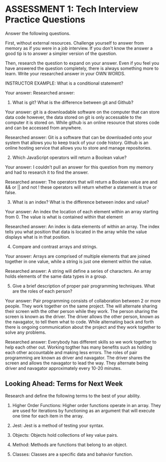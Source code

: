 # ASSESSMENT 1: Tech Interview Practice Questions

Answer the following questions.

First, without external resources. Challenge yourself to answer from memory as if you were in a job interview. If you don't know the answer a good tip is to answer a simpler version of the question.

Then, research the question to expand on your answer. Even if you feel you have answered the question completely, there is always something more to learn. Write your researched answer in your OWN WORDS.

INSTRUCTOR EXAMPLE: What is a conditional statement?

Your answer: 
Researched answer:

1. What is git? What is the difference between git and Github?

Your answer: git is a downloadable software on the computer that can store data code however, the data stored on git is only accessable to the computer it is stored on. While github is an online resource that stores code and can be accessed from anywhere.

Researched answer: Git is a software that can be downloaded onto your system that allows you to keep track of your code history. Github is an online hosting service that allows you to store and manage repositories.

2. Which JavaScript operators will return a Boolean value?

Your answer: I couldn't pull an answer for this question from my memory and had to research it to find the answer.

Researched answer: The operators that will return a Boolean value are and && or || and not ! these operators will return whether a statement is true or false.

3. What is an index? What is the difference between index and value?

Your answer: An index the location of each element within an array starting from 0. The value is what is contained within that element

Researched answer: An index is data elements of within an array. The index tells you what position that data is located in the array while the value displays what is in that position.

4. Compare and contrast arrays and strings.

Your answer: Arrays are comprised of multiple elements that are joined together in one value, while a string is just one element within the value.

Researched answer: A string will define a series of characters. An array holds elements of the same data types in a group. 

5. Give a brief description of proper pair programming techniques. What are the roles of each person?

Your answer: Pair programming consists of collaboration between 2 or more people. They work together on the same project. The will alternate sharing their screen with the other person while they work. The person sharing the screen is known as the driver. The driver allows the other person, known as the navagator, to tell them what to code. While alternating back and forth there is ongoing communication about the project and they work together to solve any problems.

Researched answer: Everybody has different skills so we work together to help each other out. Working togther has many benefits such as holding each other accountable and making less errors. The roles of pair programming are known as driver and navagator. The driver shares the screen and allows the navagator to lead the way. They alternate being driver and navagator approximately every 10-20 minutes.

## Looking Ahead: Terms for Next Week

Research and define the following terms to the best of your ability.

1. Higher Order Functions: Higher order functions operate in an array. They are used for iterations by functioning as an argument that will execute one time for each item in the array.

2. Jest: Jest is a method of testing your syntax.

3. Objects: Objects hold collections of key value pairs.

4. Method: Methods are functions that belong to an object.

5. Classes: Classes are a specific data and bahavior function.


